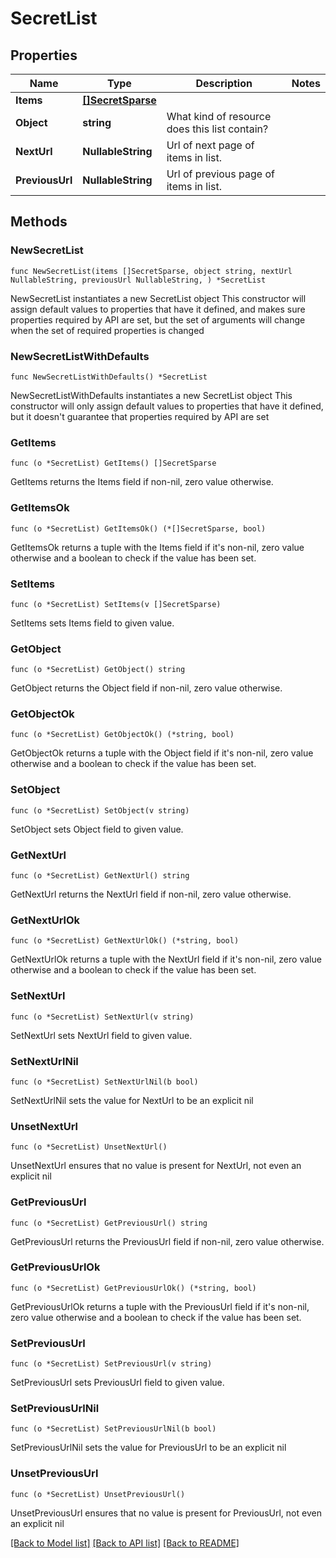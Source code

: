# SecretList

## Properties

Name | Type | Description | Notes
------------ | ------------- | ------------- | -------------
**Items** | [**[]SecretSparse**](SecretSparse.md) |  | 
**Object** | **string** | What kind of resource does this list contain? | 
**NextUrl** | **NullableString** | Url of next page of items in list. | 
**PreviousUrl** | **NullableString** | Url of previous page of items in list. | 

## Methods

### NewSecretList

`func NewSecretList(items []SecretSparse, object string, nextUrl NullableString, previousUrl NullableString, ) *SecretList`

NewSecretList instantiates a new SecretList object
This constructor will assign default values to properties that have it defined,
and makes sure properties required by API are set, but the set of arguments
will change when the set of required properties is changed

### NewSecretListWithDefaults

`func NewSecretListWithDefaults() *SecretList`

NewSecretListWithDefaults instantiates a new SecretList object
This constructor will only assign default values to properties that have it defined,
but it doesn't guarantee that properties required by API are set

### GetItems

`func (o *SecretList) GetItems() []SecretSparse`

GetItems returns the Items field if non-nil, zero value otherwise.

### GetItemsOk

`func (o *SecretList) GetItemsOk() (*[]SecretSparse, bool)`

GetItemsOk returns a tuple with the Items field if it's non-nil, zero value otherwise
and a boolean to check if the value has been set.

### SetItems

`func (o *SecretList) SetItems(v []SecretSparse)`

SetItems sets Items field to given value.


### GetObject

`func (o *SecretList) GetObject() string`

GetObject returns the Object field if non-nil, zero value otherwise.

### GetObjectOk

`func (o *SecretList) GetObjectOk() (*string, bool)`

GetObjectOk returns a tuple with the Object field if it's non-nil, zero value otherwise
and a boolean to check if the value has been set.

### SetObject

`func (o *SecretList) SetObject(v string)`

SetObject sets Object field to given value.


### GetNextUrl

`func (o *SecretList) GetNextUrl() string`

GetNextUrl returns the NextUrl field if non-nil, zero value otherwise.

### GetNextUrlOk

`func (o *SecretList) GetNextUrlOk() (*string, bool)`

GetNextUrlOk returns a tuple with the NextUrl field if it's non-nil, zero value otherwise
and a boolean to check if the value has been set.

### SetNextUrl

`func (o *SecretList) SetNextUrl(v string)`

SetNextUrl sets NextUrl field to given value.


### SetNextUrlNil

`func (o *SecretList) SetNextUrlNil(b bool)`

 SetNextUrlNil sets the value for NextUrl to be an explicit nil

### UnsetNextUrl
`func (o *SecretList) UnsetNextUrl()`

UnsetNextUrl ensures that no value is present for NextUrl, not even an explicit nil
### GetPreviousUrl

`func (o *SecretList) GetPreviousUrl() string`

GetPreviousUrl returns the PreviousUrl field if non-nil, zero value otherwise.

### GetPreviousUrlOk

`func (o *SecretList) GetPreviousUrlOk() (*string, bool)`

GetPreviousUrlOk returns a tuple with the PreviousUrl field if it's non-nil, zero value otherwise
and a boolean to check if the value has been set.

### SetPreviousUrl

`func (o *SecretList) SetPreviousUrl(v string)`

SetPreviousUrl sets PreviousUrl field to given value.


### SetPreviousUrlNil

`func (o *SecretList) SetPreviousUrlNil(b bool)`

 SetPreviousUrlNil sets the value for PreviousUrl to be an explicit nil

### UnsetPreviousUrl
`func (o *SecretList) UnsetPreviousUrl()`

UnsetPreviousUrl ensures that no value is present for PreviousUrl, not even an explicit nil

[[Back to Model list]](../README.md#documentation-for-models) [[Back to API list]](../README.md#documentation-for-api-endpoints) [[Back to README]](../README.md)


